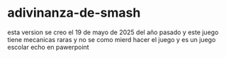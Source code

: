 # adivinanza-de-smash
esta version se creo el 19 de mayo de 2025 del año pasado y este juego tiene mecanicas raras y no se como mierd hacer el juego y es un juego escolar echo en pawerpoint
